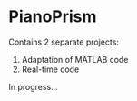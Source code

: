 # PianoPrism

Contains 2 separate projects:

1) Adaptation of MATLAB code
2) Real-time code


In progress...
